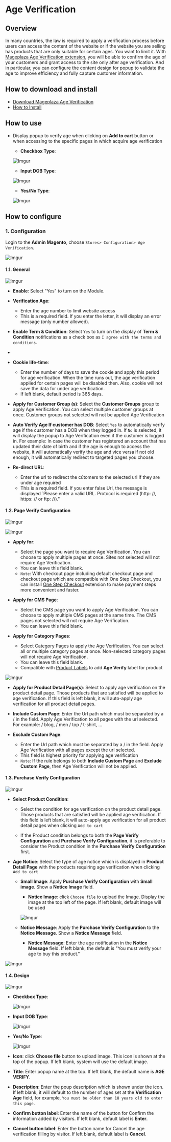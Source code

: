 # Age Verification

## Overview

In many countries, the law is required to apply a verification process before users can access the content of the website or if the website you are selling has products that are only suitable for certain ages. You want to limit it. With [Mageplaza Age Verification extension](https://www.mageplaza.com/magento-2-age-verification/), you will be able to confirm the age of your customers and grant access to the site only after age verification. And in particular, you can configure the content design for popup to validate the age to improve efficiency and fully capture customer information.

## How to download and install

- [Download Mageplaza Age Verification](https://www.mageplaza.com/magento-2-age-verification/)
- [How to Install](https://www.mageplaza.com/install-magento-2-extension/)


## How to use

- Display popup to verify age when clicking on **Add to cart** button or when accessing to the specific pages in which acquire age verification

  - **Checkbox Type**:
  
  ![Imgur](https://i.imgur.com/2Lmp2vU.png)

  - **Input DOB Type**:
  
  ![Imgur](https://i.imgur.com/E4bZ9go.png)
  
  - **Yes/No Type**:
  
  ![Imgur](https://i.imgur.com/tHaG5J7.png)
  
  
## How to configure

### 1. Configuration

Login to the **Admin Magento**, choose `Stores> Configuration> Age Verification`.

![Imgur](https://i.imgur.com/9gZcVsC.gif)

#### 1.1. General

![Imgur](https://i.imgur.com/4lLdHCD.png)

- **Enable**: Select "Yes" to turn on the Module.

- **Verification Age**:
  - Enter the age number to limit website access
  - This is a required field. If you enter the letter, it will display an error message (only number allowed).

- **Enable Term & Condition**: Select `Yes` to turn on the display of **Term & Condition** notifications as a check box as `I agree with the terms and conditions`.

- 

- **Cookie life-time**:
  - Enter the number of days to save the cookie and apply this period for age verification. When the time runs out, the age verification applied for certain pages will be disabled then. Also, cookie will not save the data for under age verification.
  - If left blank, default period is 365 days.

- **Apply for Customer Group (s)**: Select the **Customer Groups** group to apply Age Verification. You can select multiple customer groups at once. Customer groups not selected will not be applied Age Verification

- **Auto Verify Age If customer has DOB**: Select `Yes` to automatically verify age if the customer has a DOB when they logged in. If `No` is selected, it will display the popup to Age Verification even if the customer is logged in. For example: In case the customer has registered an account that has updated their date of birth and if the age is enough to access the website, it will automatically verify the age and vice versa if not old enough, it will automatically redirect to targeted pages you choose.

- **Re-direct URL**:
  - Enter the url to redirect the cútomers to the selected url if they are under age required
  - This is a required field. If you enter false Url, the message is displayed `Please enter a valid URL. Protocol is required (http: //, https: // or ftp: //)."


#### 1.2. Page Verify Configuration 

![Imgur](https://i.imgur.com/HE3KExM.png)

![Imgur](https://i.imgur.com/KgGj5gu.png)


- **Apply for**:
  - Select the page you want to require Age Verification. You can choose to apply multiple pages at once. Sites not selected will not require Age Verification.
  - You can leave this field blank.
  - `Note`: With checkout page including default checkout page and checkout page which are compatible with One Step Checkout, you can install [One Step Checkout](https://www.mageplaza.com/magento-2-one-step-checkout-extension/) extension to make payment steps more convenient and faster.

- **Apply for CMS Page**:
  - Select the CMS page you want to apply Age Verification. You can choose to apply multiple CMS pages at the same time. The CMS pages not selected will not require Age Verification.
  - You can leave this field blank.

- **Apply for Category Pages**:
  - Select Category Pages to apply the Age Verification. You can select all or multiple category pages at once. Non-selected category pages will not require Age Verification.
  - You can leave this field blank.
  - Compatible with [Product Labels](https://www.mageplaza.com/magento-2-product-labels/) to add **Age Verify** label for product

![Imgur](https://i.imgur.com/VAxXnYH.png)

- **Apply for Product Detail Page(s)**: Select to apply age verification on the product detail page. Those products that are satisfied will be applied to age verification. If this field is left blank, it will auto-apply age verification for all product detail pages. 

- **Include Custom Page**: Enter the Url path which must be separated by a / in the field. Apply Age Verification to all pages with the url selected. For example: / blog, / men / top / t-shirt, ...

- **Exclude Custom Page**:
  - Enter the Url path which must be separated by a / in the field. Apply Age Verification with all pages except the url selected.
  - This field is highest priority for applying age verification
  - `Note`: If the rule belongs to both **Include Custom Page** and **Exclude Custom Page**, then Age Verification will not be applied.

#### 1.3. Purchase Verify Configuration

![Imgur](https://i.imgur.com/WNbrDxQ.png)

- **Select Product Condition**:
  - Select the condition for age verification on the product detail page. Those products that are satisfied will be applied age verification. If this field is left blank, it will auto-apply age verification for all product detail pages when clicking `Add to cart`

  - If the Product condition belongs to both the **Page Verify Configuration** and **Purchase Verify Configuration**, it is preferable to consider the Product condition in the **Purchase Verify Configuration** first.
  
  
- **Age Notice**: Select the type of age notice which is displayed in **Product Detail Page** with the products requiring age verification when clicking `Add to cart`
  - **Small Image**: Apply **Purchase Verify Configuration** with **Small image**. Show a **Notice Image** field.
    - **Notice Image**: click `Choose file` to upload the Image. Display the image at the top left of the page. If left blank, default image will be used
    
    ![Imgur](https://i.imgur.com/Kjyq1yO.png)

  - **Notice Message**: Apply the **Purchase Verify Configuration** to the **Notice Message**. Show a **Notice Message** field.
    - **Notice Message**: Enter the age notification in the **Notice Message** field. If left blank, the default is "You must verify your age to buy this product."

![Imgur](https://i.imgur.com/ZkPLtOc.png)

#### 1.4. Design

![Imgur](https://i.imgur.com/YVNC3oF.png)

- **Checkbox Type**:
  
  ![Imgur](https://i.imgur.com/2Lmp2vU.png)

- **Input DOB Type**:
  
  ![Imgur](https://i.imgur.com/E4bZ9go.png)
  
- **Yes/No Type**:
  
  ![Imgur](https://i.imgur.com/tHaG5J7.png)


- **Icon**: click **Choose file** button to upload image. This icon is shown at the top of the popup. If left blank, system will use the default image.
- **Title**: Enter popup name at the top. If left blank, the default name is **AGE VERIFY**.
- **Description**: Enter the poup description which is shown under the icon. If left blank, it will default to the number of ages set at the **Verification Age** field, for example, `You must be older than 18 years old to enter this page`.
- **Confirm button label**: Enter the name of the button for Confirm the information added by visitors. If left blank, default label is **Enter**.
- **Cancel button label**: Enter the button name for Cancel the age verification filling by visitor. If left blank, default label is **Cancel**.



